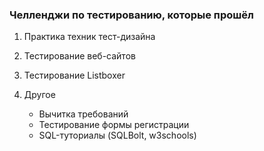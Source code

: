 <h3>Челленджи по тестированию, которые прошёл</h3>

1. Практика техник тест-дизайна
   
2. Тестирование веб-сайтов

3. Тестирование Listboxer

4. Другое
   - Вычитка требований
   - Тестирование формы регистрации
   - SQL-туториалы (SQLBolt, w3schools)
